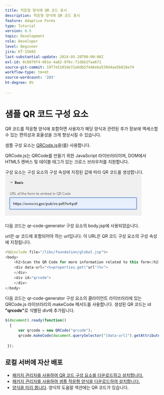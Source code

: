 ```yaml
---
title: 적응형 양식에 QR 코드 표시
description: 적응형 양식에 QR 코드 표시
feature: Adaptive Forms
type: Tutorial
version: 6.5
topic: Development
role: Developer
level: Beginner
jira: KT-15603
last-substantial-update: 2024-05-28T00:00:00Z
exl-id: 0c6079f4-601e-4a82-976c-71dbb2faa671
source-git-commit: 1977e5103de72a0db5f446eba539d4ae5b810e74
workflow-type: tm+mt
source-wordcount: '203'
ht-degree: 0%

---
```


# 샘플 QR 코드 구성 요소

QR 코드를 적응형 양식에 포함하면 사용자가 해당 양식과 관련된 추가 정보에 액세스할 수 있는 편의성과 효율성을 크게 향상시킬 수 있습니다.

샘플 구성 요소는 [QRCode.js](https://davidshimjs.github.io/qrcodejs/)을(를) 사용합니다.

QRCode.js는 QRCode를 만들기 위한 JavaScript 라이브러리이며, DOM에서 HTML5 캔버스 및 테이블 태그가 있는 크로스 브라우저를 지원합니다.

구성 요소는 구성 요소의 구성 속성에 지정된 값에 따라 QR 코드를 생성합니다.
![이미지](assets/qr-code-url.png)

다음 코드는 qr-code-generator 구성 요소의 body.jsp에 사용되었습니다.

url은 qr 코드에 포함되어야 하는 url입니다. 이 URL은 QR 코드 구성 요소의 구성 속성에 지정됩니다.

```java
<%@include file="/libs/foundation/global.jsp"%>
<body>
    <h2>Scan the QR Code for more information related to this form</h2>
    <div data-url="<%=properties.get("url")%>">
    </div>
    <div id="qrcode">
    </div>
</body>
```



다음 코드는 qr-code-generator 구성 요소의 클라이언트 라이브러리에 있는 QRCode.js 라이브러리의 makeCode 메서드를 사용합니다. 생성된 QR 코드는 id **&quot;qrcode&quot;**&#x200B;로 식별된 div에 추가됩니다.

```javascript
$(document).ready(function()
  {
      var qrcode = new QRCode("qrcode");
      qrcode.makeCode(document.querySelector("[data-url]").getAttribute("data-url"));
      
 });
```

## 로컬 서버에 자산 배포

* [패키지 관리자를 사용하여 QR 코드 구성 요소를 다운로드하고 설치합니다.](assets/qrcode.zip)
* [패키지 관리자를 사용하여 샘플 적응형 양식을 다운로드하여 설치합니다.](assets/form-with-qr-code.zip)
* [양식을 미리 봅니다](http://localhost:4502/content/dam/formsanddocuments/qrcode/w9form/jcr:content?wcmmode=disabled). 양식의 도움말 섹션에는 QR 코드가 있습니다.
